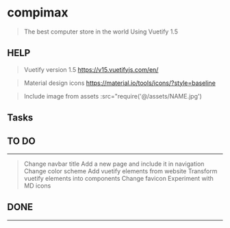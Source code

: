 # compimax

> The best computer store in the world
> Using Vuetify 1.5 

## HELP 

> Vuetify version 1.5
> https://v15.vuetifyjs.com/en/

> Material design icons 
>https://material.io/tools/icons/?style=baseline

>Include image from assets 
> :src="require('@/assets/NAME.jpg')

## Tasks  

## TO DO 
-----------

>Change navbar title 
>Add a new page and include it in navigation
>Change color scheme 
>Add vuetify elements from website
>Transform vuetify elements into components
>Change favicon 
> Experiment with MD icons 


## DONE 
-----------
